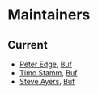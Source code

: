 Maintainers
===========

## Current
* [Peter Edge](https://github.com/bufdev), [Buf](https://buf.build)
* [Timo Stamm](https://github.com/timostamm), [Buf](https://buf.build)
* [Steve Ayers](https://github.com/smaye81), [Buf](https://buf.build)

